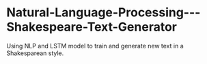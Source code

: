 # Natural-Language-Processing---Shakespeare-Text-Generator
Using NLP and LSTM model to train and generate new text in a Shakesparean style. 
